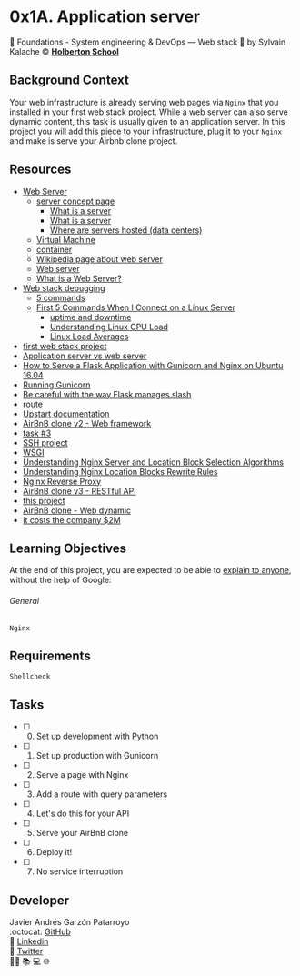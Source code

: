 # 0x1A. Application server
:open_file_folder:
Foundations - System engineering & DevOps ― Web stack
:bust_in_silhouette:
by Sylvain Kalache
:copyright:
**[Holberton School](https://www.holbertonschool.com/)**

## Background Context
Your web infrastructure is already serving web pages via ```Nginx``` that you installed in your first web stack project. While a web server can also serve dynamic content, this task is usually given to an application server. In this project you will add this piece to your infrastructure, plug it to your ```Nginx``` and make is serve your Airbnb clone project.

## Resources
* [Web Server](https://intranet.hbtn.io/concepts/17)
  - [server concept page](https://intranet.hbtn.io/concepts/67)
    - [What is a server](https://en.wikipedia.org/wiki/Server_(computing)#Hardware_requirement)
    - [What is a server](https://www.youtube.com/watch?v=B1ANfsDyjeA)
    - [Where are servers hosted (data centers)](https://www.youtube.com/watch?v=iuqXFC_qIvA&feature=youtu.be&t=33)
  - [Virtual Machine](https://en.wikipedia.org/wiki/Virtual_machine)
  - [container](https://www.cio.com/article/2924995/what-are-containers-and-why-do-you-need-them.html)
  - [Wikipedia page about web server](https://en.wikipedia.org/wiki/Web_server)
  - [Web server](https://whatis.techtarget.com/definition/Web-server)
  - [What is a Web Server?](https://developer.mozilla.org/en-US/docs/Learn/Common_questions/What_is_a_web_server)
* [Web stack debugging](https://intranet.hbtn.io/concepts/68)
  - [5 commands](https://www.linux.com/training-tutorials/first-5-commands-when-i-connect-linux-server/)
  - [First 5 Commands When I Connect on a Linux Server](https://www.youtube.com/watch?v=1_gqlbADaAw&feature=youtu.be)
    - [uptime and downtime](https://whatis.techtarget.com/definition/uptime-and-downtime)
    - [Understanding Linux CPU Load](https://scoutapm.com/blog/understanding-load-averages)
    - [Linux Load Averages](http://www.brendangregg.com/blog/2017-08-08/linux-load-averages.html)
* [first web stack project](https://intranet.hbtn.io/projects/266)
* [Application server vs web server](https://www.nginx.com/resources/glossary/application-server-vs-web-server/)
* [How to Serve a Flask Application with Gunicorn and Nginx on Ubuntu 16.04](https://www.digitalocean.com/community/tutorials/how-to-serve-flask-applications-with-gunicorn-and-nginx-on-ubuntu-16-04)
* [Running Gunicorn](https://docs.gunicorn.org/en/latest/run.html)
* [Be careful with the way Flask manages slash](https://werkzeug.palletsprojects.com/en/0.14.x/routing/)
* [route](https://flask.palletsprojects.com/en/1.0.x/api/#flask.Flask.route)
* [Upstart documentation](http://upstart.ubuntu.com/cookbook/)
* [AirBnB clone v2 - Web framework](https://intranet.hbtn.io/projects/290)
* [task #3](https://intranet.hbtn.io/tasks/1372)
* [SSH project](https://intranet.hbtn.io/projects/244)
* [WSGI](https://www.fullstackpython.com/wsgi-servers.html)
* [Understanding Nginx Server and Location Block Selection Algorithms](https://www.digitalocean.com/community/tutorials/understanding-nginx-server-and-location-block-selection-algorithms#matching-location-blocks)
* [Understanding Nginx Location Blocks Rewrite Rules](http://blog.pixelastic.com/2013/09/27/understanding-nginx-location-blocks-rewrite-rules/)
* [Nginx Reverse Proxy](https://docs.nginx.com/nginx/admin-guide/web-server/reverse-proxy/#)
* [AirBnB clone v3 - RESTful API](https://intranet.hbtn.io/projects/301)
* [this project](https://intranet.hbtn.io/projects/289)
* [AirBnB clone - Web dynamic](https://intranet.hbtn.io/projects/309)
* [it costs the company $2M](https://storageservers.wordpress.com/2016/03/14/amazon-downtime-costs-2-million-loss-per-minute/)

## Learning Objectives
At the end of this project, you are expected to be able to [explain to anyone](https://fs.blog/2012/04/feynman-technique/), without the help of Google:
###### General
```Nginx```

## Requirements
```Shellcheck```

## Tasks
* [ ] 0. Set up development with Python
* [ ] 1. Set up production with Gunicorn
* [ ] 2. Serve a page with Nginx
* [ ] 3. Add a route with query parameters
* [ ] 4. Let's do this for your API
* [ ] 5. Serve your AirBnB clone
* [ ] 6. Deploy it!
* [ ] 7. No service interruption

## Developer
Javier Andrés Garzón Patarroyo  
:octocat: [GitHub](https://github.com/javierandresgp/)  
:link: [Linkedin](https://www.linkedin.com/in/javierandresgp/)  
:link: [Twitter](https://twitter.com/javierandresgp0)  
:man_technologist: :books: :computer: :globe_with_meridians:
